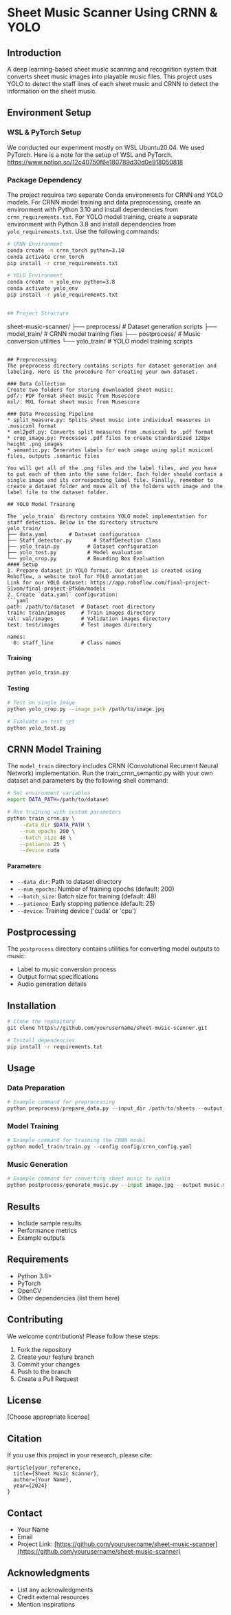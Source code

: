 # Sheet Music Scanner Using CRNN & YOLO

## Introduction
A deep learning-based sheet music scanning and recognition system that converts sheet music images into playable music files.
This project  uses YOLO to detect the staff lines of each sheet music and CRNN to detect the information on the sheet music. 

## Environment Setup
### WSL & PyTorch Setup
We conducted our experiment mostly on WSL Ubuntu20.04. We used PyTorch. Here is a note for the setup of WSL and PyTorch. 
https://www.notion.so/12c40750f6e180789d30d0e918050818
### Package Dependency
The project requires two separate Conda environments for CRNN and YOLO models. For CRNN model training and data preprocessing, create an environment with Python 3.10 and install dependencies from `crnn_requirements.txt`. For YOLO model training, create a separate environment with Python 3.8 and install dependencies from `yolo_requirements.txt`. Use the following commands:

```bash
# CRNN Environment
conda create -n crnn_torch python=3.10
conda activate crnn_torch
pip install -r crnn_requirements.txt

# YOLO Environment  
conda create -n yolo_env python=3.8
conda activate yolo_env
pip install -r yolo_requirements.txt


## Project Structure
```
sheet-music-scanner/
├── preprocess/          # Dataset generation scripts
├── model_train/         # CRNN model training files
├── postprocess/         # Music conversion utilities
└── yolo_train/         # YOLO model training scripts
```

## Preprocessing
The preprocess directory contains scripts for dataset generation and labeling. Here is the procedure for creating your own dataset. 

### Data Collection
Create two folders for storing downloaded sheet music:
pdf/: PDF format sheet music from Musescore
mxl/: MXL format sheet music from Musescore

### Data Processing Pipeline
* split_measure.py: Splits sheet music into individual measures in .musicxml format
* xml2pdf.py: Converts split measures from .musicxml to .pdf format
* crop_image.py: Processes .pdf files to create standardized 128px height .png images
* semantic.py: Generates labels for each image using split musicxml files, outputs .semantic files

You will get all of the .png files and the label files, and you have to put each of them into the same folder. Each folder should contain a single image and its corresponding label file. Finally, remember to create a dataset folder and move all of the folders with image and the label file to the dataset folder. 

## YOLO Model Training

The `yolo_train` directory contains YOLO model implementation for staff detection. Below is the directory structure
yolo_train/
├── data.yaml       # Dataset configuration
├── Staff_detector.py       # StaffDetection Class
├── yolo_train.py         # Dataset configuration
├── yolo_test.py          # Model evaluation
└── yolo_crop.py          # Bounding Box Evaluation
#### Setup
1. Prepare dataset in YOLO format. Our dataset is created using Roboflow, a website tool for YOLO annotation
Link for our YOLO dataset: https://app.roboflow.com/final-project-51vom/final-project-8fk6m/models
2. Create `data.yaml` configuration:
```yaml
path: /path/to/dataset  # Dataset root directory
train: train/images     # Train images directory
val: val/images         # Validation images directory
test: test/images       # Test images directory

names:
  0: staff_line         # Class names
```

#### Training
```bash
python yolo_train.py
```

#### Testing
```bash
# Test on single image
python yolo_crop.py --image_path /path/to/image.jpg

# Evaluate on test set
python yolo_test.py
```




## CRNN Model Training
The `model_train` directory includes CRNN (Convolutional Recurrent Neural Network) implementation. Run the train_crnn_semantic.py with your own dataset and parameters by the following shell command:
```bash
# Set environment variables
export DATA_PATH=/path/to/dataset

# Run training with custom parameters
python train_crnn.py \
    --data_dir $DATA_PATH \
    --num_epochs 200 \
    --batch_size 48 \
    --patience 25 \
    --device cuda
```

#### Parameters
* `--data_dir`: Path to dataset directory
* `--num_epochs`: Number of training epochs (default: 200)
* `--batch_size`: Batch size for training (default: 48)
* `--patience`: Early stopping patience (default: 25)
* `--device`: Training device ('cuda' or 'cpu')


## Postprocessing
The `postprocess` directory contains utilities for converting model outputs to music:
- Label to music conversion process
- Output format specifications
- Audio generation details


## Installation

```bash
# Clone the repository
git clone https://github.com/yourusername/sheet-music-scanner.git

# Install dependencies
pip install -r requirements.txt
```

## Usage

### Data Preparation
```python
# Example command for preprocessing
python preprocess/prepare_data.py --input_dir /path/to/sheets --output_dir /path/to/dataset
```

### Model Training
```python
# Example command for training the CRNN model
python model_train/train.py --config config/crnn_config.yaml
```

### Music Generation
```python
# Example command for converting sheet music to audio
python postprocess/generate_music.py --input image.jpg --output music.midi
```

## Results
- Include sample results
- Performance metrics
- Example outputs

## Requirements
- Python 3.8+
- PyTorch
- OpenCV
- Other dependencies (list them here)

## Contributing
We welcome contributions! Please follow these steps:
1. Fork the repository
2. Create your feature branch
3. Commit your changes
4. Push to the branch
5. Create a Pull Request

## License
[Choose appropriate license]

## Citation
If you use this project in your research, please cite:
```
@article{your_reference,
  title={Sheet Music Scanner},
  author={Your Name},
  year={2024}
}
```

## Contact
- Your Name
- Email
- Project Link: [https://github.com/yourusername/sheet-music-scanner](https://github.com/yourusername/sheet-music-scanner)

## Acknowledgments
- List any acknowledgments
- Credit external resources
- Mention inspirations

